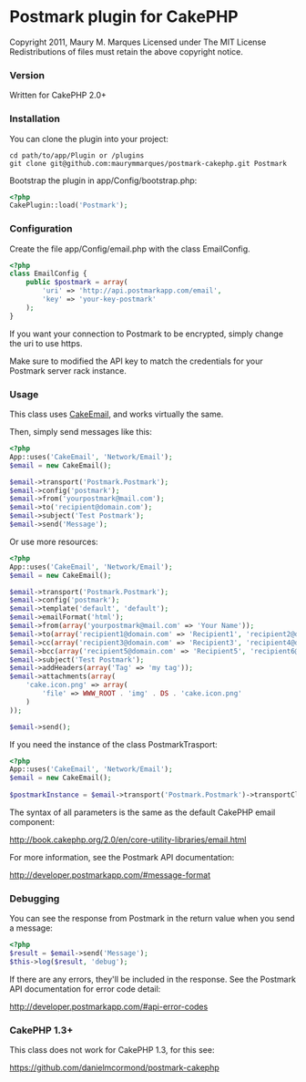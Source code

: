 # Postmark plugin for CakePHP

Copyright 2011, Maury M. Marques
Licensed under The MIT License
Redistributions of files must retain the above copyright notice.


### Version

Written for CakePHP 2.0+


### Installation

You can clone the plugin into your project:

```
cd path/to/app/Plugin or /plugins
git clone git@github.com:maurymmarques/postmark-cakephp.git Postmark
```

Bootstrap the plugin in app/Config/bootstrap.php:

```php
<?php
CakePlugin::load('Postmark');
```


### Configuration

Create the file app/Config/email.php with the class EmailConfig.

```php
<?php
class EmailConfig {
	public $postmark = array(
		'uri' => 'http://api.postmarkapp.com/email',
		'key' => 'your-key-postmark'
	);
}
```

If you want your connection to Postmark to be encrypted, simply change the uri to use https.

Make sure to modified the API key to match the credentials for your Postmark server rack instance.


### Usage

This class uses [CakeEmail](http://book.cakephp.org/2.0/en/core-utility-libraries/email.html#CakeEmail), and works virtually the same.

Then, simply send messages like this:

```php
<?php
App::uses('CakeEmail', 'Network/Email');
$email = new CakeEmail();

$email->transport('Postmark.Postmark');
$email->config('postmark');
$email->from('yourpostmark@mail.com');
$email->to('recipient@domain.com');
$email->subject('Test Postmark');
$email->send('Message');
```

Or use more resources:

```php
<?php
App::uses('CakeEmail', 'Network/Email');
$email = new CakeEmail();

$email->transport('Postmark.Postmark');
$email->config('postmark');
$email->template('default', 'default');
$email->emailFormat('html');
$email->from(array('yourpostmark@mail.com' => 'Your Name'));
$email->to(array('recipient1@domain.com' => 'Recipient1', 'recipient2@domain.com' => 'Recipient2'));
$email->cc(array('recipient3@domain.com' => 'Recipient3', 'recipient4@domain.com' => 'Recipient4'));
$email->bcc(array('recipient5@domain.com' => 'Recipient5', 'recipient6@domain.com' => 'Recipient6'));
$email->subject('Test Postmark');
$email->addHeaders(array('Tag' => 'my tag'));
$email->attachments(array(
    'cake.icon.png' => array(
        'file' => WWW_ROOT . 'img' . DS . 'cake.icon.png'
	)
));

$email->send();
```

If you need the instance of the class PostmarkTrasport:

```php
<?php
App::uses('CakeEmail', 'Network/Email');
$email = new CakeEmail();
	
$postmarkInstance = $email->transport('Postmark.Postmark')->transportClass();
```

The syntax of all parameters is the same as the default CakePHP email component:

http://book.cakephp.org/2.0/en/core-utility-libraries/email.html

For more information, see the Postmark API documentation:

http://developer.postmarkapp.com/#message-format


### Debugging

You can see the response from Postmark in the return value when you send a message:

```php
<?php
$result = $email->send('Message');
$this->log($result, 'debug');
```

If there are any errors, they'll be included in the response. See the Postmark API documentation for error code detail:

http://developer.postmarkapp.com/#api-error-codes
	
	
### CakePHP 1.3+

This class does not work for CakePHP 1.3, for this see:
	
https://github.com/danielmcormond/postmark-cakephp